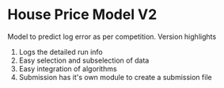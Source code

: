 # House Price Model V2

Model to predict log error as per competition. 
Version highlights
1. Logs the detailed run info 
2. Easy selection and subselection of data
3. Easy integration of algorithms
4. Submission has it's own module to create a submission file